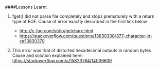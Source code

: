 ####Lessons Learnt

1. fget() did not parse file completely and stops prematurely with a return type of EOF.
    Cause of error exactly described in the first link below
    - http://c-faq.com/stdio/getcharc.html
    - https://stackoverflow.com/questions/13830338/377-character-in-c#13830379 

2. This error was that of distorted hexadecimal outputs in random bytes
    Cause and solution explained here:
     https://stackoverflow.com/a/15823764/14036609
